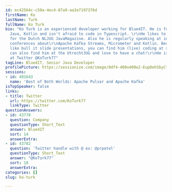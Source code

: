```yaml
---
id: ec42564c-c50a-4ec4-87a9-aa3e7197376d
firstName: Ko
lastName: Turk
fullName: Ko Turk
bio: "Ko Turk is an experienced developer working for Blue4IT. He is focussing on
  Java, Kotlin and isn't afraid to code in Typescript. \r\nHe likes to write articles
  for the Dutch NLJUG JavaMagazine. Also he is regularly speaking at international
  conferences about\r\nApache Kafka Streams, Micrometer and Kotlin. Because he doesn't
  like bull it slide presentations, you can find him (live) coding at stage.\r\n\r\nYou
  can also find him at the UtrechtJUG and love to have a chat!\r\nHe is always available
  at Twitter @KoTurk77"
tagLine: Blue4IT, Senior Java Developer
profilePicture: https://sessionize.com/image/0df4-400o400o2-EupDehSbyCtxrWHgadQRhp.jpg
sessions:
- id: 401643
  name: 'Best of Both Worlds: Apache Pulsar and Apache Kafka'
isTopSpeaker: false
links:
- title: Twitter
  url: https://twitter.com/KoTurk77
  linkType: Twitter
questionAnswers:
- id: 43778
  question: Company
  questionType: Short_Text
  answer: Blue4IT
  sort: 14
  answerExtra: 
- id: 43782
  question: 'Twitter handle with @ ex: @prpatel'
  questionType: Short_Text
  answer: "@KoTurk77"
  sort: 18
  answerExtra: 
categories: []
slug: ko-turk

---
```

